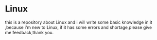 # Linux
this is a repository about Linux and i will write some basic knowledge  in it ,because i'm new to Linux,  if it has some errors and  shortage,please give me feedback,thank you.

